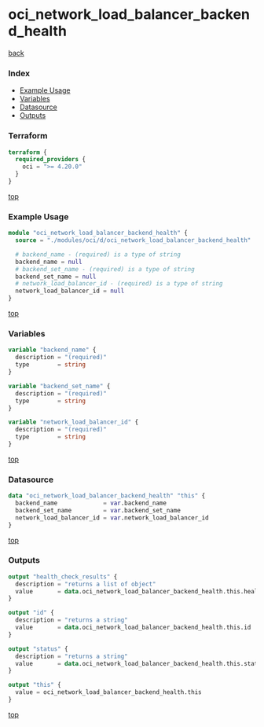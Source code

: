 # oci_network_load_balancer_backend_health

[back](../oci.md)

### Index

- [Example Usage](#example-usage)
- [Variables](#variables)
- [Datasource](#datasource)
- [Outputs](#outputs)

### Terraform

```terraform
terraform {
  required_providers {
    oci = ">= 4.20.0"
  }
}
```

[top](#index)

### Example Usage

```terraform
module "oci_network_load_balancer_backend_health" {
  source = "./modules/oci/d/oci_network_load_balancer_backend_health"

  # backend_name - (required) is a type of string
  backend_name = null
  # backend_set_name - (required) is a type of string
  backend_set_name = null
  # network_load_balancer_id - (required) is a type of string
  network_load_balancer_id = null
}
```

[top](#index)

### Variables

```terraform
variable "backend_name" {
  description = "(required)"
  type        = string
}

variable "backend_set_name" {
  description = "(required)"
  type        = string
}

variable "network_load_balancer_id" {
  description = "(required)"
  type        = string
}
```

[top](#index)

### Datasource

```terraform
data "oci_network_load_balancer_backend_health" "this" {
  backend_name             = var.backend_name
  backend_set_name         = var.backend_set_name
  network_load_balancer_id = var.network_load_balancer_id
}
```

[top](#index)

### Outputs

```terraform
output "health_check_results" {
  description = "returns a list of object"
  value       = data.oci_network_load_balancer_backend_health.this.health_check_results
}

output "id" {
  description = "returns a string"
  value       = data.oci_network_load_balancer_backend_health.this.id
}

output "status" {
  description = "returns a string"
  value       = data.oci_network_load_balancer_backend_health.this.status
}

output "this" {
  value = oci_network_load_balancer_backend_health.this
}
```

[top](#index)